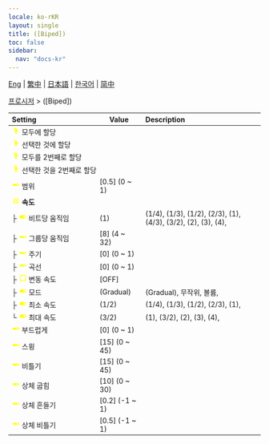```yaml
---
locale: ko-rKR
layout: single
title: ([Biped])
toc: false
sidebar:
  nav: "docs-kr"
---
```

[Eng](/dancexr/menu/2025.4/motion/biped) | [繁中](/tw/dancexr/menu/2025.4/motion/biped) | [日本語](/jp/dancexr/menu/2025.4/motion/biped) | [한국어](/kr/dancexr/menu/2025.4/motion/biped) | [简中](/zh/dancexr/menu/2025.4/motion/biped)

[프로시저](../menu#프로시저) > ([Biped])



| Setting | Value | Description |
| :--- | --- | :--- |
|<nobr>![motion icon](/images/icon/ic_motion.png) 모두에 할당</nobr>|| 
|<nobr>![motion icon](/images/icon/ic_motion.png) 선택한 것에 할당</nobr>|| 
|<nobr>![motion icon](/images/icon/ic_motion.png) 모두를 2번째로 할당</nobr>|| 
|<nobr>![motion icon](/images/icon/ic_motion.png) 선택한 것을 2번째로 할당</nobr>|| 
|<nobr>![slider icon](/images/icon/ic_slider.png) 범위</nobr>| [0.5] (0 ~ 1) | 
|<nobr>![tune icon](/images/icon/ic_tune.png) <b>속도</b></nobr>| | 
|<nobr>├&nbsp;![toggle_on icon](/images/icon/ic_toggle_on.png) 비트당 움직임</nobr>| (1) | (1/4), (1/3), (1/2), (2/3), (1), (4/3), (3/2), (2), (3), (4), 
|<nobr>├&nbsp;![slider icon](/images/icon/ic_slider.png) 그룹당 움직임</nobr>| [8] (4 ~ 32) | 
|<nobr>├&nbsp;![slider icon](/images/icon/ic_slider.png) 주기</nobr>| [0] (0 ~ 1) | 
|<nobr>├&nbsp;![slider icon](/images/icon/ic_slider.png) 곡선</nobr>| [0] (0 ~ 1) | 
|<nobr>├&nbsp;![check_off icon](/images/icon/ic_check_off.png) 변동 속도</nobr>| [OFF] | 
|<nobr>├&nbsp;![toggle_on icon](/images/icon/ic_toggle_on.png) 모드</nobr>| (Gradual) | (Gradual), 무작위, 볼륨, 
|<nobr>├&nbsp;![toggle_on icon](/images/icon/ic_toggle_on.png) 최소 속도</nobr>| (1/2) | (1/4), (1/3), (1/2), (2/3), (1), 
|<nobr>└&nbsp;![toggle_on icon](/images/icon/ic_toggle_on.png) 최대 속도</nobr>| (3/2) | (1), (3/2), (2), (3), (4), 
|<nobr>![slider icon](/images/icon/ic_slider.png) 부드럽게</nobr>| [0] (0 ~ 1) | 
|<nobr>![slider icon](/images/icon/ic_slider.png) 스윙</nobr>| [15] (0 ~ 45) | 
|<nobr>![slider icon](/images/icon/ic_slider.png) 비틀기</nobr>| [15] (0 ~ 45) | 
|<nobr>![slider icon](/images/icon/ic_slider.png) 상체 굽힘</nobr>| [10] (0 ~ 30) | 
|<nobr>![slider icon](/images/icon/ic_slider.png) 상체 흔들기</nobr>| [0.2] (-1 ~ 1) | 
|<nobr>![slider icon](/images/icon/ic_slider.png) 상체 비틀기</nobr>| [0.5] (-1 ~ 1) | 

